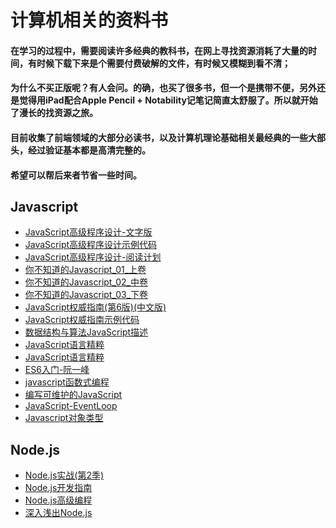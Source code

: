 # 计算机相关的资料书

#### 在学习的过程中，需要阅读许多经典的教科书，在网上寻找资源消耗了大量的时间，有时候下载下来是个需要付费破解的文件，有时候又模糊到看不清；
#### 为什么不买正版呢？有人会问。的确，也买了很多书，但一个是携带不便，另外还是觉得用iPad配合Apple Pencil + Notability记笔记简直太舒服了。所以就开始了漫长的找资源之旅。
#### 目前收集了前端领域的大部分必读书，以及计算机理论基础相关最经典的一些大部头，经过验证基本都是高清完整的。
#### 希望可以帮后来者节省一些时间。

## Javascript
 - [JavaScript高级程序设计-文字版](javascript/JavaScript高级程序设计_文字版.pdf)
 - [JavaScript高级程序设计示例代码](javascript/JavaScript高级程序设计源代码)
 - [JavaScript高级程序设计-阅读计划](javascript/js高级阅读计划-.pdf)
 - [你不知道的Javascript_01_上卷](javascript/你不知道的Javascript_01_上卷.pdf)
 - [你不知道的Javascript_02_中卷](javascript/你不知道的Javascript_02_中卷.pdf)
 - [你不知道的Javascript_03_下卷](javascript/你不知道的Javascript_03_下卷.pdf)
 - [JavaScript权威指南(第6版)(中文版)](javascript/JavaScript权威指南(第6版)(中文版).pdf)
 - [JavaScript权威指南示例代码](javascript/JavaScript权威指南源代码)
 - [数据结构与算法JavaScript描述](javascript/数据结构与算法JavaScript描述.pdf)
 - [JavaScript语言精粹](javascript/JavaScript语言精粹.pdf)
 - [JavaScript语言精粹](javascript/JavaScript语言精粹.epub)
 - [ES6入门-阮一峰](javascript/ES6阮一峰.pdf)
 - [javascript函数式编程](javascript/javascript函数式编程.pdf)
 - [编写可维护的JavaScript](javascript/编写可维护的JavaScript.pdf)
 - [JavaScript-EventLoop](javascript/JavaScript-EventLoop.pptx)
 - [Javascript对象类型](javascript/Javascript对象类型.png)

## Node.js
 - [Node.js实战(第2季)](node/Node.js实战(第2季).pdf)
 - [Node.js开发指南](node/Node.js开发指南.pdf)
 - [Node.js高级编程](node/Node.js高级编程.pdf)
 - [深入浅出Node.js](node/深入浅出Node.js.pdf)

 ## 


